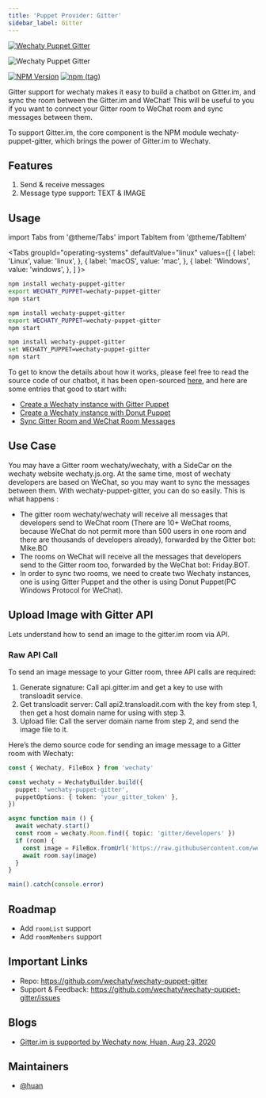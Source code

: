 ```yaml
---
title: 'Puppet Provider: Gitter'
sidebar_label: Gitter
---
```


[![Wechaty Puppet Gitter](https://img.shields.io/badge/Puppet-Gitter-blueviolet)](gitter)

![Wechaty Puppet Gitter](https://raw.githubusercontent.com/wechaty/wechaty-puppet-gitter/HEAD/docs/images/wechaty-puppet-gitter.png)

[![NPM Version](https://badge.fury.io/js/wechaty-puppet-gitter.svg)](https://badge.fury.io/js/wechaty-puppet-gitter)
[![npm (tag)](https://img.shields.io/npm/v/wechaty-puppet-gitter/next.svg)](https://www.npmjs.com/package/wechaty-puppet-gitter?activeTab=versions)

Gitter support for wechaty makes it easy to build a chatbot on Gitter.im, and sync the room between the Gitter.im and WeChat! This will be useful to you if you want to connect your Gitter room to WeChat room and sync messages between them.

To support Gitter.im, the core component is the NPM module wechaty-puppet-gitter, which brings the power of Gitter.im to Wechaty.

## Features

1. Send & receive messages
1. Message type support: TEXT & IMAGE

## Usage

<!-- MDX import -->
import Tabs from '@theme/Tabs'
import TabItem from '@theme/TabItem'

<Tabs
  groupId="operating-systems"
  defaultValue="linux"
  values={[
    { label: 'Linux',   value: 'linux', },
    { label: 'macOS',   value: 'mac', },
    { label: 'Windows', value: 'windows', },
  ]
}>

<TabItem value="linux">

```sh
npm install wechaty-puppet-gitter
export WECHATY_PUPPET=wechaty-puppet-gitter
npm start
```

</TabItem>
<TabItem value="mac">

```sh
npm install wechaty-puppet-gitter
export WECHATY_PUPPET=wechaty-puppet-gitter
npm start
```

</TabItem>
<TabItem value="windows">

```sh
npm install wechaty-puppet-gitter
set WECHATY_PUPPET=wechaty-puppet-gitter
npm start
```

</TabItem>
</Tabs>

To get to know the details about how it works, please feel free to read the source code of our chatbot, it has been open-sourced [here](https://github.com/wechaty/friday/), and here are some entries that good to start with:

- [Create a Wechaty instance with Gitter Puppet](https://github.com/wechaty/friday/blob/c73f0647f7a03c5e10ee5745fc4bc2d818456e85/src/bots/gitter/bot.ts#L14-L21)
- [Create a Wechaty instance with Donut Puppet](https://github.com/wechaty/friday/blob/c73f0647f7a03c5e10ee5745fc4bc2d818456e85/src/friday/bot.ts#L23-L26)
- [Sync Gitter Room and WeChat Room Messages](https://github.com/wechaty/friday/blob/c73f0647f7a03c5e10ee5745fc4bc2d818456e85/src/cross-puppet.ts#L38-L81)

## Use Case

You may have a Gitter room wechaty/wechaty, with a SideCar on the wechaty website wechaty.js.org. At the same time, most of wechaty developers are based on WeChat, so you may want to sync the messages between them. With wechaty-puppet-gitter, you can do so easily. This is what happens :

- The gitter room wechaty/wechaty will receive all messages that developers send to WeChat room (There are 10+ WeChat rooms, because WeChat do not permit more than 500 users in one room and there are thousands of developers already), forwarded by the Gitter bot: Mike.BO
- The rooms on WeChat will receive all the messages that developers send to the Gitter room too, forwarded by the WeChat bot: Friday.BOT.
- In order to sync two rooms, we need to create two Wechaty instances, one is using Gitter Puppet and the other is using Donut Puppet(PC Windows Protocol for WeChat).

## Upload Image with Gitter API

Lets understand how to send an image to the gitter.im room via API.

### Raw API Call

To send an image message to your Gitter room, three API calls are required:

1. Generate signature: Call api.gitter.im and get a key to use with transloadit service.
2. Get transloadit server: Call api2.transloadit.com with the key from step 1, then get a host domain name for using with step 3.
3. Upload file: Call the server domain name from step 2, and send the image file to it.

Here’s the demo source code for sending an image message to a Gitter room with Wechaty:

```ts
const { Wechaty, FileBox } from 'wechaty'

const wechaty = WechatyBuilder.build({
  puppet: 'wechaty-puppet-gitter',
  puppetOptions: { token: 'your_gitter_token' },
})

async function main () {
  await wechaty.start()
  const room = wechaty.Room.find({ topic: 'gitter/developers' })
  if (room) {
    const image = FileBox.fromUrl('https://raw.githubusercontent.com/wechaty/wechaty-puppet-gitter/master/docs/images/wechaty-puppet-gitter.png')
    await room.say(image)
  }
}

main().catch(console.error)
```

## Roadmap

- Add `roomList` support
- Add `roomMembers` support

## Important Links

- Repo: <https://github.com/wechaty/wechaty-puppet-gitter>
- Support & Feedback: <https://github.com/wechaty/wechaty-puppet-gitter/issues>

## Blogs

- [Gitter.im is supported by Wechaty now, Huan, Aug 23, 2020](https://wechaty.js.org/2020/08/23/wechaty-puppet-gitter/)

## Maintainers

- [@huan](https://wechaty.js.org/contributors/huan)
